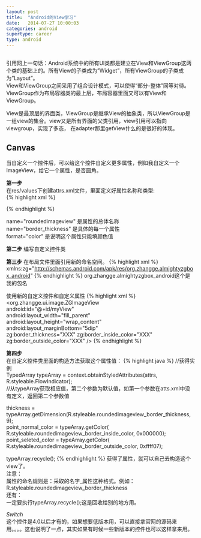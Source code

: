 ```yaml
---
layout: post
title:  "Android的View学习"
date:   2014-07-27 10:00:03
categories: android
supertype: career
type: android
---
```


## 

引用网上一句话：Android系统中的所有UI类都是建立在View和ViewGroup这两个类的基础上的。所有View的子类成为”Widget”，所有ViewGroup的子类成为”Layout”。  
View和ViewGroup之间采用了组合设计模式，可以使得“部分-整体”同等对待。ViewGroup作为布局容器类的最上层，布局容器里面又可以有View和ViewGroup。

View是最顶层的界面类，ViewGroup是继承View的抽象类，所以ViewGroup是一组view的集合。view又是所有界面的父类引用，view引用可以指向viewgroup，实现了多态，
在adapter那里getView什么的是很好的体现。

## Canvas

当自定义一个控件后，可以给这个控件自定义更多属性，例如我自定义一个ImageView，给它一个属性，是否圆角。

**第一步**  
在res/values下创建attrs.xml文件，里面定义好属性名称和类型:  
{% highlight xml %}
<?xml version="1.0" encoding="utf-8"?>
<resources>
    <declare-styleable name="roundedimageview">
        <attr name="border_thickness" format="dimension" />
        <attr name="border_inside_color" format="color" />
        <attr name="border_outside_color" format="color"></attr>
    </declare-styleable>
</resources>
{% endhighlight %}

name="roundedimageview" 是属性的总体名称  
name="border_thickness" 是具体的每一个属性  
format="color" 是说明这个属性只能填颜色值  

**第二步**
编写自定义控件类

**第三步**
在布局文件里面引用新的命名空间。
{% highlight xml %}
xmlns:zg="http://schemas.android.com/apk/res/org.zhangge.almightyzgbox_android" 
{% endhighlight %}
org.zhangge.almightyzgbox_android这个是我的包名

使用新的自定义控件和自定义属性
{% highlight xml %}
<org.zhangge.ui.image.ZGImageView  
            android:id="@+id/myView"  
            android:layout_width="fill_parent"  
            android:layout_height="wrap_content"  
            android:layout_marginBottom="5dip"  
            zg:border_thickness="XXX" 
            zg:border_inside_color="XXX"  
            zg:border_outside_color="XXX" />
{% endhighlight %}

**第四步**  
在自定义控件类里面的构造方法获取这个属性值：
{% highlight java %}
//获得实例  
TypedArray typeArray = context.obtainStyledAttributes(attrs,  
		R.styleable.FlowIndicator);  
//从typeArray获取相应值，第二个参数为默认值，如第一个参数在atts.xml中没有定义，返回第二个参数值  

thickness = typeArray.getDimension(R.styleable.roundedimageview_border_thickness, 9);  
point_normal_color = typeArray.getColor(  
		R.styleable.roundedimageview_border_inside_color, 0x000000);  
point_seleted_color = typeArray.getColor(  
		R.styleable.roundedimageview_border_outside_color, 0xffff07); 
		
typeArray.recycle();
{% endhighlight %}
获得了属性，就可以自己去构造这个view了。  
注意：  
属性的命名规则是：采取的名字_属性这种格式。例如：R.styleable.roundedimageview_border_thickness  
还有：  
一定要执行typeArray.recycle();这是回收给别的地方用。

*Switch*  
这个控件是4.0以后才有的，如果想要低版本用，可以直接拿官网的源码来用。。。。这也说明了一点，其实如果有时候一些新版本的控件也可以这样拿来用。
